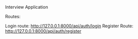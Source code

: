 Interview Application

Routes:
 
Login route: http://127.0.0.1:8000/api/auth/login
Register Route: http://127.0.0.1:8000/api/auth/register
